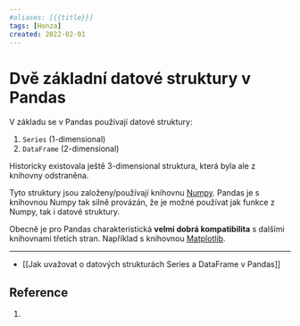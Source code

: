 ```yaml
---
#aliases: [{{title}}]
tags: [Honza]
created: 2022-02-01
---
```


# Dvě základní datové struktury v Pandas

V základu se v Pandas používají datové struktury:

1.  `Series` (1-dimensional)
2.  `DataFrame` (2-dimensional)

Historicky existovala ještě 3-dimensional struktura, která byla ale z knihovny odstraněna.

Tyto struktury jsou založeny/používají knihovnu [Numpy](https://numpy.org/). Pandas je s knihovnou Numpy tak silně provázán, že je možné používat jak funkce z Numpy, tak i datové struktury.

Obecně je pro Pandas charakteristická **velmi dobrá kompatibilita** s dalšími knihovnami třetích stran. Například s knihovnou [Matplotlib](https://matplotlib.org/).

---
- [[Jak uvažovat o datových strukturách Series a DataFrame v Pandas]]

## Reference
1. 
